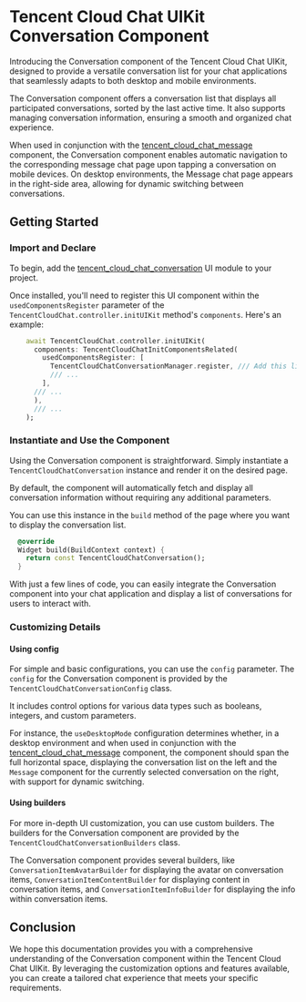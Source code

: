 # Tencent Cloud Chat UIKit Conversation Component

Introducing the Conversation component of the Tencent Cloud Chat UIKit, designed to provide a versatile conversation list for your chat applications that seamlessly adapts to both desktop and mobile environments.

The Conversation component offers a conversation list that displays all participated conversations, sorted by the last active time. It also supports managing conversation information, ensuring a smooth and organized chat experience.

When used in conjunction with the [tencent_cloud_chat_message](https://pub.dev/packages/tencent_cloud_chat_message) component, the Conversation component enables automatic navigation to the corresponding message chat page upon tapping a conversation on mobile devices. On desktop environments, the Message chat page appears in the right-side area, allowing for dynamic switching between conversations.

## Getting Started

### Import and Declare

To begin, add the [tencent_cloud_chat_conversation](https://pub.dev/packages/tencent_cloud_chat_conversation) UI module to your project.

Once installed, you'll need to register this UI component within the `usedComponentsRegister` parameter of the `TencentCloudChat.controller.initUIKit` method's `components`. Here's an example:

```dart
    await TencentCloudChat.controller.initUIKit(
      components: TencentCloudChatInitComponentsRelated(
        usedComponentsRegister: [
          TencentCloudChatConversationManager.register, /// Add this line
          /// ...
        ],
      /// ...
      ),
      /// ...
    );
```

### Instantiate and Use the Component

Using the Conversation component is straightforward. Simply instantiate a `TencentCloudChatConversation` instance and render it on the desired page.

By default, the component will automatically fetch and display all conversation information without requiring any additional parameters.

You can use this instance in the `build` method of the page where you want to display the conversation list.

```dart
  @override
  Widget build(BuildContext context) {
    return const TencentCloudChatConversation();
  }
```

With just a few lines of code, you can easily integrate the Conversation component into your chat application and display a list of conversations for users to interact with.

### Customizing Details

#### Using config

For simple and basic configurations, you can use the `config` parameter. The `config` for the Conversation component is provided by the `TencentCloudChatConversationConfig` class.

It includes control options for various data types such as booleans, integers, and custom parameters. 

For instance, the `useDesktopMode` configuration determines whether, in a desktop environment and when used in conjunction with the [tencent_cloud_chat_message](https://pub.dev/packages/tencent_cloud_chat_message) component, the component should span the full horizontal space, displaying the conversation list on the left and the `Message` component for the currently selected conversation on the right, with support for dynamic switching.

#### Using builders

For more in-depth UI customization, you can use custom builders. The builders for the Conversation component are provided by the `TencentCloudChatConversationBuilders` class.

The Conversation component provides several builders, like `ConversationItemAvatarBuilder` for displaying the avatar on conversation items, `ConversationItemContentBuilder` for displaying content in conversation items, and `ConversationItemInfoBuilder` for displaying the info within conversation items.

## Conclusion

We hope this documentation provides you with a comprehensive understanding of the Conversation component within the Tencent Cloud Chat UIKit. By leveraging the customization options and features available, you can create a tailored chat experience that meets your specific requirements.
